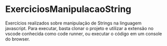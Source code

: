 # ExerciciosManipulacaoString
Exercícios realizados sobre manipulação de Strings na linguagem javascript. Para executar, basta clonar o projeto e utilizar a extensão no vscode
conhecida como code runner, ou executar o código em um console do browser.

